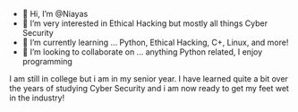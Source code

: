 - 👋 Hi, I’m @Niayas
- 👀 I’m very interested in Ethical Hacking but mostly all things Cyber Security
- 🌱 I’m currently learning ... Python, Ethical Hacking, C+, Linux, and more!
- 💞️ I’m looking to collaborate on ... anything Python related, I enjoy programming

I am still in college but i am in my senior year. I have learned quite a bit over the years of studying Cyber Security and i am now ready to get my feet wet in the industry!

<!---
Niayas/Niayas is a ✨ special ✨ repository because its `README.md` (this file) appears on your GitHub profile.
You can click the Preview link to take a look at your changes.
--->
